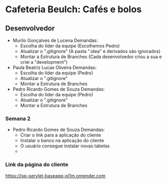 # Cafeteria Beulch: Cafés e bolos

## Desenvolvedor

- Murilo Gonçalves de Lucena
   Demandas:
    - Escolha do líder da equipe (Escolhemos Pedro)
    - Atualizar o ".gitignore" (A pasta ".idea" e derivados são ignorados)
    - Montar a Estrutura de Branches (Cada desenvolvedor criou a sua e criei a "development")
- Paula Beatriz Lucas Oliveira
   Demandas:
    - Escolha do líder da equipe (Pedro)
    - Atualizar o ".gitignore"
    - Montar a Estrutura de Branches
- Pedro Ricardo Gomes de Souza
   Demandas:
    - Escolha do líder da equipe (Pedro)
    - Atualizar o ".gitignore"
    - Montar a Estrutura de Branches

### Semana 2

- Pedro Ricardo Gomes de Souza
  Demandas:
    - Criar o link para a aplicação do cliente
    - Instalar o banco na aplicação do cliente
    - O usuário consegue instalar novas tabelas
    - 



### Link da página do cliente
https://jsp-servlet-baseapp-pl1m.onrender.com